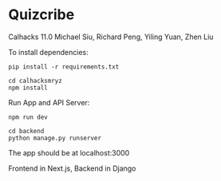 # Quizcribe
Calhacks 11.0 Michael Siu, Richard Peng, Yiling Yuan, Zhen Liu

To install dependencies:
```
pip install -r requirements.txt
```
```
cd calhacksmryz
npm install
```

Run App and API Server:
```
npm run dev
```
```
cd backend
python manage.py runserver
```
The app should be at localhost:3000

Frontend in Next.js, Backend in Django
